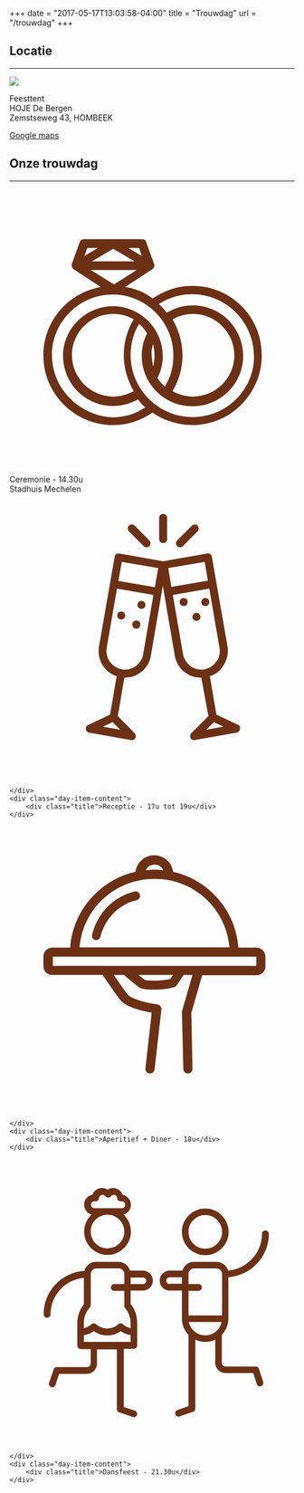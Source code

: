 +++
date = "2017-05-17T13:03:58-04:00"
title = "Trouwdag"
url = "/trouwdag"
+++

## Locatie

---
<img src="/tent-landscape.jpg" class="tent" />
<p>Feesttent <br>HOJE De Bergen <br> Zemstseweg 43, HOMBEEK</p>
<a href="https://goo.gl/maps/84RxBPiWHLS2" class="routelink" target="_blank">Google maps</a>


## Onze trouwdag

---


<div class="day-item">
    <div class="icon">
        <svg version="1.1" id="Layer_1" xmlns="http://www.w3.org/2000/svg" xmlns:xlink="http://www.w3.org/1999/xlink" x="0px" y="0px"
             viewBox="0 0 100 100" style="enable-background:new 0 0 100 100;" xml:space="preserve">
        <style type="text/css">
            .st0{fill:#6C3116;}
        </style>
        <path class="st0" d="M64.2,33.9c-5.1,0-9.8,1.6-14,4.4c-2.8-2.1-6.1-3.5-9.6-4l9.6-6.3c0.5-0.5,0.9-1.2,0.5-1.9l-2.8-7.7
            c-0.2-0.7-0.7-0.9-1.4-0.9H26.1c-0.7,0-1.2,0.5-1.4,0.9l-2.8,7.7c-0.2,0.7,0,1.4,0.5,1.9l9.6,6.3c-11.4,2.1-20.1,11.9-20.1,24.1
            c0,13.3,11,24.3,24.3,24.3c5.1,0,9.8-1.6,14-4.4c4,2.8,8.9,4.4,14,4.4c13.3,0,24.3-11,24.3-24.3C88.7,44.9,77.8,33.9,64.2,33.9z
             M14.9,58.2c0-11.7,9.6-21.3,21.3-21.3s21.3,9.6,21.3,21.3c0,4-0.9,7.7-3,11c-0.9-0.9-1.9-1.9-2.6-3c1.2-2.3,1.9-5.1,1.9-7.7
            c0-9.6-7.9-17.5-17.5-17.5s-17.5,7.9-17.5,17.5S26.6,76,36.2,76c3.3,0,6.3-0.9,8.9-2.3c0.7,0.9,1.6,2.1,2.6,2.8
            c-3.5,2.3-7.5,3.5-11.4,3.5C24.5,79.5,14.9,69.9,14.9,58.2z M36.4,72.7c-7.9,0-14.5-6.5-14.5-14.5s6.5-14.5,14.5-14.5
            c2.6,0,5.1,0.7,7.2,1.9c-2.3,3.7-3.5,8.2-3.5,12.6c0,4.7,1.4,8.9,3.5,12.6C41.3,72,39,72.7,36.4,72.7z M50.4,54.2
            c0.2,1.2,0.5,2.6,0.5,4c0,1.4-0.2,2.6-0.5,4c-0.2-1.2-0.5-2.6-0.5-4C49.7,56.8,50,55.6,50.4,54.2z M57.2,45.6
            c2.1-1.2,4.7-1.9,7.2-1.9c7.9,0,14.5,6.5,14.5,14.5s-6.5,14.5-14.5,14.5c-2.6,0-5.1-0.7-7.2-1.9c2.3-3.7,3.5-8.2,3.5-12.6
            C60.7,53.5,59.3,49.3,57.2,45.6z M43.9,25.3H28.9l7.5-4.4L43.9,25.3z M45.5,20.6l0.9,2.8l-4.7-2.8H45.5z M27.3,20.6h3.7l-4.7,2.8
            L27.3,20.6z M28.5,28.3h16.1l-7.9,5.1L28.5,28.3z M64.2,79.9c-11.9,0-21.7-9.8-21.7-21.7c0-4,0.9-7.7,3-11c1.2,0.9,1.9,2.1,2.8,3.3
            c-1.2,2.3-1.9,5.1-1.9,7.9c0,9.8,7.9,17.7,17.7,17.7C74,76.2,82,68.2,82,58.4c0-9.8-7.9-17.7-17.7-17.7c-3.3,0-6.3,0.9-9.1,2.6
            c-0.9-0.9-1.6-2.1-2.8-3c3.5-2.3,7.5-3.5,11.7-3.5c11.9,0,21.7,9.8,21.7,21.7C85.9,70.1,76.4,79.9,64.2,79.9z"/>
        </svg>
    </div>
    <div class="day-item-content">
        <div class="title">Ceremonie - 14.30u</div>
        <div class="subtitle">Stadhuis Mechelen</div>
    </div>
</div>

<div class="day-item">
    <div class="icon">
        <svg version="1.1" id="Layer_1" xmlns="http://www.w3.org/2000/svg" xmlns:xlink="http://www.w3.org/1999/xlink" x="0px" y="0px"
        	 viewBox="0 0 100 100" style="enable-background:new 0 0 100 100;" xml:space="preserve">
        <style type="text/css">
        	.st0{fill:#6C3015;}
        </style>
        <g>
        	<g>
        		<path class="st0" d="M53.9,17.3c0.8,0,1.4-0.6,1.4-1.4V8.5c0-0.8-0.6-1.4-1.4-1.4c-0.8,0-1.4,0.6-1.4,1.4v7.4
        			C52.5,16.7,53.2,17.3,53.9,17.3z"/>
        		<path class="st0" d="M47.1,18.4c0.3,0.3,0.6,0.4,1,0.4c0.4,0,0.7-0.1,1-0.4c0.5-0.5,0.5-1.4,0-2l-5.2-5.2c-0.5-0.5-1.4-0.5-2,0
        			c-0.5,0.5-0.5,1.4,0,2L47.1,18.4z"/>
        		<path class="st0" d="M59.8,18.8c0.4,0,0.7-0.1,1-0.4l5.2-5.2c0.5-0.5,0.5-1.4,0-2c-0.5-0.5-1.4-0.5-2,0l-5.2,5.2
        			c-0.5,0.5-0.5,1.4,0,2C59.1,18.6,59.5,18.8,59.8,18.8z"/>
        		<path class="st0" d="M46.3,40.4c0.4,0,0.7-0.1,1-0.4c0.3-0.3,0.4-0.6,0.4-1c0-0.4-0.1-0.7-0.4-1c-0.3-0.3-0.6-0.4-1-0.4
        			c-0.4,0-0.7,0.1-1,0.4c-0.3,0.3-0.4,0.6-0.4,1c0,0.4,0.1,0.7,0.4,1C45.5,40.2,45.9,40.4,46.3,40.4z"/>
        		<path class="st0" d="M80.3,81.1l-7.7-3.6L70.3,64c1.9-0.6,3.5-1.8,4.6-3.5c1.4-2,2-4.5,1.6-6.9L71,22.1c-0.1-0.8-0.9-1.3-1.6-1.1
        			l-15.5,2.7L38.5,21c-0.8-0.1-1.5,0.4-1.6,1.1l-5.5,31.5c-0.8,4.6,1.9,9,6.2,10.4l-2.3,13.5l-7.7,3.6c-0.6,0.3-0.9,0.8-0.8,1.5
        			c0.1,0.6,0.5,1.1,1.1,1.2l14.8,2.6c0.1,0,0.2,0,0.2,0c0,0,0,0,0,0c0.8,0,1.4-0.6,1.4-1.4c0-0.4-0.2-0.8-0.5-1.1L38,78l2.3-13.5
        			c0.1,0,0.1,0,0.2,0c4.5,0,8.4-3.2,9.1-7.7l4.2-24.5l4.2,24.5c0.8,4.5,4.6,7.7,9.1,7.7h0c0.1,0,0.1,0,0.2,0L69.8,78l-6,6
        			c-0.4,0.4-0.5,1.1-0.3,1.6c0.2,0.5,0.7,0.8,1.2,0.8c0.1,0,0.2,0,0.2,0l14.8-2.6c0.6-0.1,1.1-0.6,1.1-1.2
        			C81.1,82,80.8,81.4,80.3,81.1z M39.4,23.9l12.8,2.2L51,32.8l-12.8-2.2L39.4,23.9z M39.4,61.6c-3.5-0.6-5.9-4-5.3-7.5l3.6-20.8
        			l12.8,2.2l-3.6,20.8c-0.5,3.1-3.2,5.4-6.4,5.4C40.2,61.7,39.8,61.7,39.4,61.6z M38.9,82.8l-6.1-1.1l3.4-1.6L38.9,82.8z M60.9,56.3
        			l-3.6-20.8l12.8-2.2l3.6,20.8c0.3,1.7-0.1,3.4-1.1,4.8c-1,1.4-2.5,2.4-4.2,2.7c-0.4,0.1-0.7,0.1-1.1,0.1
        			C64.2,61.7,61.5,59.4,60.9,56.3z M68.5,23.9l1.1,6.6l-12.8,2.2l-1.1-6.6L68.5,23.9z M69,82.8l2.7-2.7l3.4,1.6L69,82.8z"/>
        		<path class="st0" d="M61.1,36.6c-0.4,0-0.7,0.1-1,0.4c-0.3,0.3-0.4,0.6-0.4,1c0,0.4,0.1,0.7,0.4,1c0.3,0.3,0.6,0.4,1,0.4
        			c0.4,0,0.7-0.1,1-0.4c0.3-0.3,0.4-0.6,0.4-1c0-0.4-0.1-0.7-0.4-1C61.9,36.8,61.5,36.6,61.1,36.6z"/>
        		<path class="st0" d="M69.7,39c0.3-0.3,0.4-0.6,0.4-1c0-0.4-0.1-0.7-0.4-1c-0.3-0.3-0.6-0.4-1-0.4c-0.4,0-0.7,0.1-1,0.4
        			c-0.3,0.3-0.4,0.6-0.4,1c0,0.4,0.1,0.7,0.4,1c0.3,0.3,0.6,0.4,1,0.4C69,39.4,69.4,39.3,69.7,39z"/>
        		<path class="st0" d="M65.6,41.8c-0.4,0-0.7,0.1-1,0.4c-0.3,0.3-0.4,0.6-0.4,1c0,0.4,0.1,0.7,0.4,1c0.3,0.3,0.6,0.4,1,0.4
        			c0.4,0,0.7-0.1,1-0.4c0.3-0.3,0.4-0.6,0.4-1c0-0.4-0.1-0.7-0.4-1C66.3,41.9,65.9,41.8,65.6,41.8z"/>
        		<path class="st0" d="M39.2,41.3c-0.4,0-0.7,0.1-1,0.4c-0.3,0.3-0.4,0.6-0.4,1c0,0.4,0.2,0.7,0.4,1c0.3,0.3,0.6,0.4,1,0.4
        			s0.7-0.1,1-0.4c0.3-0.3,0.4-0.6,0.4-1c0-0.4-0.1-0.7-0.4-1C39.9,41.5,39.6,41.3,39.2,41.3z"/>
        		<path class="st0" d="M45.9,45.9c0-0.4-0.1-0.7-0.4-1c-0.3-0.3-0.6-0.4-1-0.4c-0.4,0-0.7,0.1-1,0.4c-0.3,0.3-0.4,0.6-0.4,1
        			c0,0.4,0.1,0.7,0.4,1c0.3,0.3,0.6,0.4,1,0.4c0.4,0,0.7-0.1,1-0.4C45.7,46.7,45.9,46.3,45.9,45.9z"/>
        	</g>
        </g>
        </svg>

    </div>
    <div class="day-item-content">
        <div class="title">Receptie - 17u tot 19u</div>
    </div>
</div>

<div class="day-item">
    <div class="icon">
        <svg version="1.1" id="Layer_1" xmlns="http://www.w3.org/2000/svg" xmlns:xlink="http://www.w3.org/1999/xlink" x="0px" y="0px"
        	 viewBox="0 0 100 100" style="enable-background:new 0 0 100 100;" xml:space="preserve">
        <style type="text/css">
        	.st0{fill:#6C3015;}
        </style>
        <g>
        	<g>
        		<path class="st0" d="M30,39.8c0.1,0,0.3,0.1,0.4,0.1c0.7,0,1.3-0.5,1.5-1.2C34.9,27.8,44.1,26,44.5,25.9c0.9-0.2,1.4-1,1.3-1.8
        			c-0.2-0.9-1-1.4-1.8-1.3c-0.5,0.1-11.5,2.2-15,15.1C28.7,38.7,29.2,39.6,30,39.8z"/>
        		<path class="st0" d="M86.6,42.5h-6.3c-0.5-7.2-3.6-13.8-8.8-18.9c-3.9-3.9-8.8-6.5-14.1-7.7c-0.4-3.2-3.2-5.8-6.6-5.8
        			s-6.1,2.5-6.6,5.8c-5.3,1.2-10.1,3.8-14.1,7.7c-5.2,5.1-8.3,11.7-8.8,18.9h-6.3c-1.7,0-3.1,1.4-3.1,3.1V49c0,1.7,1.4,3.1,3.1,3.1
        			h17.7c0.9,1.3,4.9,7.2,6.2,8.8c2.2,2.6,8.1,3.9,11,4.4l-2.2,19.5c-0.1,0.9,0.5,1.7,1.4,1.8c0.1,0,0.1,0,0.2,0
        			c0.8,0,1.5-0.6,1.6-1.4l2.4-21c0.1-0.9-0.5-1.6-1.4-1.8c-3.5-0.4-9.1-1.8-10.5-3.5c-1.2-1.5-4.3-6.1-4.8-6.8h3.6
        			c0.9,0.8,2.9,2.5,5.2,4.3c1.7,1.2,8.6,1.1,12.3,0c0.4-0.1,0.7-0.3,0.9-0.6l2.5-3.7h3.1l-3.6,12.5c0,0.2-0.1,0.3-0.1,0.5L61,85
        			c0,0.9,0.7,1.6,1.6,1.6c0,0,0,0,0,0c0.9,0,1.6-0.7,1.6-1.6l-0.4-19.6l3.8-13.2h19.1c1.7,0,3.1-1.4,3.1-3.1v-3.3
        			C89.8,43.9,88.4,42.5,86.6,42.5z M50.9,18.4c13.9,0,25.1,10.4,26.3,24H24.6C25.8,28.8,37,18.4,50.9,18.4z M50.9,13.4
        			c1.4,0,2.6,0.8,3.1,2c-1-0.1-2.1-0.2-3.1-0.2c-1.1,0-2.1,0.1-3.1,0.2C48.3,14.2,49.5,13.4,50.9,13.4z M56.4,53.5
        			c-3.3,0.8-8.1,0.6-9,0.3c-0.8-0.6-1.5-1.2-2.2-1.7h12.2L56.4,53.5z M86.6,48.9H15.2v-3.2h71.4V48.9z"/>
        	</g>
        </g>
        </svg>

    </div>
    <div class="day-item-content">
        <div class="title">Aperitief + Diner - 18u</div>
    </div>
</div>


<div class="day-item">
    <div class="icon">
        <svg version="1.1" id="Layer_1" xmlns="http://www.w3.org/2000/svg" xmlns:xlink="http://www.w3.org/1999/xlink" x="0px" y="0px"
        	 viewBox="0 0 100 100" style="enable-background:new 0 0 100 100;" xml:space="preserve">
        <style type="text/css">
        	.st0{fill:#6C3015;}
        </style>
        <g>
        	<path class="st0" d="M26.2,25.4c0,4.5,3.7,8.2,8.2,8.2s8.2-3.7,8.2-8.2c0-2.4-1-4.5-2.6-6c1.5-0.4,2.6-1.8,2.6-3.4
        		c0-1.7-1.3-3.2-2.9-3.5c-0.5-1.4-1.8-2.4-3.3-2.4c-0.7,0-1.4,0.2-2,0.6c-0.6-0.4-1.2-0.6-2-0.6c-1.5,0-2.9,1-3.3,2.4
        		c-1.7,0.3-2.9,1.7-2.9,3.5c0,1.6,1.1,3,2.6,3.4C27.2,21,26.2,23.1,26.2,25.4z M40.3,25.4c0,3.2-2.6,5.9-5.9,5.9s-5.9-2.6-5.9-5.9
        		s2.6-5.9,5.9-5.9S40.3,22.2,40.3,25.4z M29.8,17.2c-0.6,0-1.2-0.5-1.2-1.2s0.5-1.2,1.2-1.2c0.1,0,0.1,0,0.2,0c0.3,0.1,0.7,0,1-0.3
        		c0.3-0.2,0.4-0.6,0.4-0.9c0,0,0,0,0,0c0-0.6,0.5-1.1,1.2-1.1c0.4,0,0.8,0.2,1,0.5c0.2,0.3,0.6,0.5,1,0.5s0.8-0.2,1-0.5
        		c0.2-0.3,0.6-0.5,1-0.5c0.6,0,1.2,0.5,1.2,1.1c0,0,0,0,0,0c0,0.4,0.1,0.7,0.4,0.9c0.3,0.2,0.6,0.3,1,0.3c0.1,0,0.1,0,0.2,0
        		c0.6,0,1.2,0.5,1.2,1.2s-0.5,1.2-1.2,1.2L29.8,17.2L29.8,17.2z"/>
        	<path class="st0" d="M46.8,39.1h-4.5c-0.5-1.8-2.2-3.1-4.1-3.1h-7.8c-2,0-3.6,1.3-4.1,3.2C18.3,39.7,12,46.3,12,54.4
        		c0,0.6,0.5,1.2,1.2,1.2c0.6,0,1.2-0.5,1.2-1.2c0-6.7,5.2-12.2,11.7-12.8v9.3c-1.5,1.9-2.3,4.2-2.3,6.6v7.9c0,0.6,0.5,1.2,1.2,1.2
        		h3.5v5.1c0,0.6-0.5,1.2-1.2,1.2H16.6c-0.5,0-1,0.3-1.1,0.8l-1.6,4.7c-0.2,0.6,0.1,1.3,0.7,1.5c0.1,0,0.2,0.1,0.4,0.1
        		c0.5,0,0.9-0.3,1.1-0.8l1.3-3.9h9.8c1.9,0,3.5-1.6,3.5-3.5v-5.1h7v21c0,0.5,0.3,1,0.8,1.1l4.7,1.6c0.1,0,0.2,0.1,0.4,0.1
        		c0.5,0,0.9-0.3,1.1-0.8c0.2-0.6-0.1-1.3-0.7-1.5l-3.9-1.3V66.5h3.5c0.6,0,1.2-0.5,1.2-1.2v-7.9c0-2.4-0.8-4.8-2.3-6.6v-4.7h4.3
        		c1.9,0,3.5-1.6,3.5-3.5C50.3,40.7,48.7,39.1,46.8,39.1z M26.1,64.1v-2.4c1.3-0.2,2.5-0.7,3.5-1.4c1.4,1,3,1.5,4.7,1.5
        		c1.7,0,3.3-0.5,4.7-1.5c1,0.7,2.3,1.2,3.5,1.4v2.4H26.1z M40.4,52c1.3,1.5,2.1,3.4,2.1,5.4v1.9c-1-0.2-2-0.7-2.7-1.4
        		c-0.4-0.4-1.1-0.4-1.6,0c-1.1,1-2.5,1.5-3.9,1.5c-1.4,0-2.8-0.5-3.9-1.5c-0.4-0.4-1.1-0.4-1.6,0c-0.8,0.7-1.7,1.2-2.7,1.4v-1.9
        		c0-2,0.7-3.9,2.1-5.4c0.2-0.2,0.3-0.5,0.3-0.8V40.3c0-1.1,0.9-2,2-2h7.8c1.1,0,2,0.9,2,2v3.5h-3.5c-0.6,0-1.2,0.5-1.2,1.2
        		s0.5,1.2,1.2,1.2h3.5v5.1C40.2,51.5,40.3,51.8,40.4,52z M46.8,43.8h-4.3v-2.3h4.3c0.6,0,1.2,0.5,1.2,1.2S47.4,43.8,46.8,43.8z"/>
        	<path class="st0" d="M87.5,73.5c-0.2-0.5-0.6-0.8-1.1-0.8H75.7c-0.6,0-1.2-0.5-1.2-1.2v-9.9c1.4-1.5,2.3-3.5,2.3-5.7V41.4
        		C84.8,40.8,91,34.2,91,26.2c0-0.6-0.5-1.2-1.2-1.2c-0.6,0-1.2,0.5-1.2,1.2c0,6.8-5.3,12.3-11.9,12.9c-0.5-1.8-2.2-3.1-4.1-3.1h-7.8
        		c-2,0-3.6,1.3-4.1,3.1h-4.5c-1.9,0-3.5,1.6-3.5,3.5c0,1.9,1.6,3.5,3.5,3.5h4.3v9.8c0,2.2,0.9,4.3,2.3,5.7v25L58.9,88
        		c-0.6,0.2-0.9,0.9-0.7,1.5c0.2,0.5,0.6,0.8,1.1,0.8c0.1,0,0.2,0,0.4-0.1l4.7-1.6c0.5-0.2,0.8-0.6,0.8-1.1V63.3
        		c1.1,0.5,2.3,0.8,3.5,0.8s2.5-0.3,3.5-0.8v8.2c0,1.9,1.6,3.5,3.5,3.5h9.8l1.3,3.9c0.2,0.5,0.6,0.8,1.1,0.8c0.1,0,0.2,0,0.4-0.1
        		c0.6-0.2,0.9-0.9,0.7-1.5L87.5,73.5z M56.2,43.8c-0.6,0-1.2-0.5-1.2-1.2s0.5-1.2,1.2-1.2h4.3v2.3H56.2z M66.3,43.8h-3.5v-3.5
        		c0-1.1,0.9-2,2-2h7.8c1.1,0,2,0.9,2,2v14.5H62.8v-8.6h3.5c0.6,0,1.2-0.5,1.2-1.2S67,43.8,66.3,43.8z M62.9,57.1h11.5
        		c-0.5,2.7-2.9,4.7-5.7,4.7C65.9,61.8,63.5,59.8,62.9,57.1z"/>
        	<path class="st0" d="M68.7,33.7c4.5,0,8.2-3.7,8.2-8.2s-3.7-8.2-8.2-8.2s-8.2,3.7-8.2,8.2S64.2,33.7,68.7,33.7z M68.7,19.6
        		c3.2,0,5.9,2.6,5.9,5.9s-2.6,5.9-5.9,5.9s-5.9-2.6-5.9-5.9S65.5,19.6,68.7,19.6z"/>
        </g>
        </svg>

    </div>
    <div class="day-item-content">
        <div class="title">Dansfeest - 21.30u</div>
    </div>
</div>

